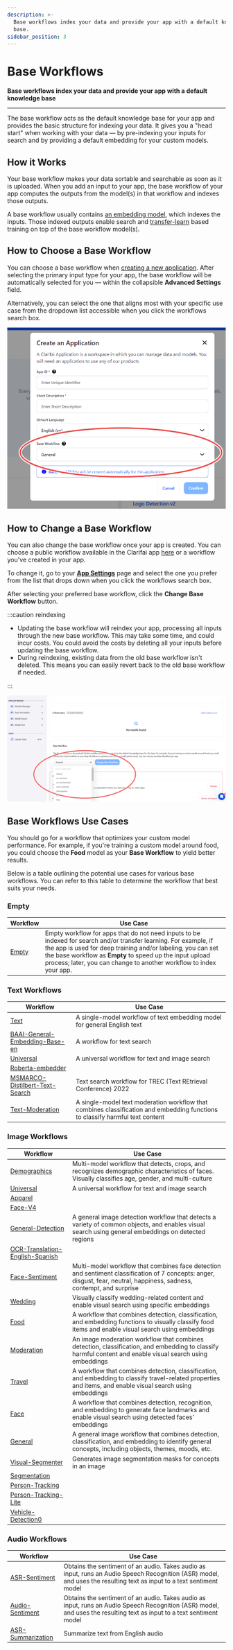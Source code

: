 ```yaml
---
description: >-
  Base workflows index your data and provide your app with a default knowledge
  base.
sidebar_position: 3
---
```


# Base Workflows

**Base workflows index your data and provide your app with a default knowledge base**
<hr />

The base workflow acts as the default knowledge base for your app and provides the basic structure for indexing your data. It gives you a "head start" when working with your data — by pre-indexing your inputs for search and by providing a default embedding for your custom models.

## How it Works

Your base workflow makes your data sortable and searchable as soon as it is uploaded. When you add an input to your app, the base workflow of your app computes the outputs from the model(s) in that workflow and indexes those outputs.

A base workflow usually contains [an embedding model](https://docs.clarifai.com/api-guide/predict/embeddings), which indexes the inputs. Those indexed outputs enable search and [transfer-learn](https://docs.clarifai.com/portal-guide/model/model-types/transfer-learning/) based training on top of the base workflow model(s).

## How to Choose a Base Workflow

You can choose a base workflow when [creating a new application](https://docs.clarifai.com/clarifai-basics/applications/create-an-application/). After selecting the primary input type for your app, the base workflow will be automatically selected for you — within the collapsible **Advanced Settings** field. 

Alternatively, you can select the one that aligns most with your specific use case from the dropdown list accessible when you click the workflows search box.

![choose base workflow](/img/community_2/base_workflow_choose.png)

## How to Change a Base Workflow

You can also change the base workflow once your app is created. You can choose a public workflow available in the Clarifai app [here](https://clarifai.com/clarifai/main/workflows) or a workflow you've created in your app. 

To change it, go to your [**App Settings**](https://docs.clarifai.com/clarifai-basics/applications/application-settings#base-workflow) page and select the one you prefer from the list that drops down when you click the workflows search box. 

After selecting your preferred base workflow, click the **Change Base Workflow** button.

:::caution reindexing

- Updating the base workflow will reindex your app, processing all inputs through the new base workflow. This may take some time, and could incur costs. You could avoid the costs by deleting all your inputs before updating the base workflow.
- During reindexing, existing data from the old base workflow isn't deleted. This means you can easily revert back to the old base workflow if needed.

:::

![change base workflow](/img/community_2/base_workflow_change.png)

## Base Workflows Use Cases

You should go for a workflow that optimizes your custom model performance. For example, if you're training a custom model around food, you could choose the **Food** model as your **Base Workflow** to yield better results.

Below is a table outlining the potential use cases for various base workflows. You can refer to this table to determine the workflow that best suits your needs.

### Empty

|Workflow                              |Use Case              |
|--------------------------------------|------------------------|
| [Empty](https://clarifai.com/clarifai/main/workflows/Empty) | Empty workflow for apps that do not need inputs to be indexed for search and/or transfer learning. For example, if the app is used for deep training and/or labeling, you can set the base workflow as **Empty** to speed up the input upload process; later, you can change to another workflow to index your app.  |

### Text Workflows

|Workflow                              |Use Case              |
|--------------------------------------|------------------------|
| [Text](https://clarifai.com/clarifai/main/workflows/Text) | A single-model workflow of text embedding model for general English text |
| [BAAI-General-Embedding-Base-en](https://clarifai.com/clarifai/main/workflows/baai-general-embedding-base-en)  | A workflow for text search  |  
| [Universal](https://clarifai.com/clarifai/main/workflows/Universal) | A universal workflow for text and image search |  
| [Roberta-embedder](https://clarifai.com/clarifai/main/workflows/Roberta-embedder) |   |
| [MSMARCO-Distilbert-Text-Search](https://clarifai.com/clarifai/main/workflows/msmarco-distilbert-text-search)  | Text search workflow for TREC (Text REtrieval Conference) 2022 |
| [Text-Moderation](https://clarifai.com/clarifai/main/workflows/Text-Moderation)| A single-model text moderation workflow that combines classification and embedding functions to classify harmful text content |

### Image Workflows

|Workflow                              |Use Case              |
|--------------------------------------|------------------------|
|[Demographics](https://clarifai.com/clarifai/main/workflows/Demographics)  | Multi-model workflow that detects, crops, and recognizes demographic characteristics of faces. Visually classifies age, gender, and multi-culture  |  
| [Universal](https://clarifai.com/clarifai/main/workflows/Universal) | A universal workflow for text and image search  |  
| [Apparel](https://clarifai.com/clarifai/main/workflows/Apparel)  |   |  
|[Face-V4](https://clarifai.com/clarifai/main/workflows/Face-V4) |   |  
| [General-Detection](https://clarifai.com/clarifai/main/workflows/General-Detection) | A general image detection workflow that detects a variety of common objects, and enables visual search using general embeddings on detected regions  |
| [OCR-Translation-English-Spanish](https://clarifai.com/clarifai/main/workflows/ocr-translation-english-spanish)|   |
| [Face-Sentiment](https://clarifai.com/clarifai/main/workflows/Face-Sentiment)| Multi-model workflow that combines face detection and sentiment classification of 7 concepts: anger, disgust, fear, neutral, happiness, sadness, contempt, and surprise |
| [Wedding](https://clarifai.com/clarifai/main/workflows/Wedding) | Visually classify wedding-related content and enable visual search using specific embeddings  |
| [Food](https://clarifai.com/clarifai/main/workflows/Food)| A workflow that combines detection, classification, and embedding functions to visually classify food items and enable visual search using embeddings  |
| [Moderation](https://clarifai.com/clarifai/main/workflows/Moderation) | An image moderation workflow that combines detection, classification, and embedding to classify harmful content and enable visual search using embeddings |
| [Travel](https://clarifai.com/clarifai/main/workflows/Travel) | A workflow that combines detection, classification, and embedding to classify travel-related properties and items, and enable visual search using embeddings |
| [Face](https://clarifai.com/clarifai/main/workflows/Face) | A workflow that combines detection, recognition, and embedding to generate face landmarks and enable visual search using detected faces' embeddings |
| [General](https://clarifai.com/clarifai/main/workflows/General) | A general image workflow that combines detection, classification, and embedding to identify general concepts, including objects, themes, moods, etc. |
| [Visual-Segmenter](https://clarifai.com/clarifai/main/workflows/Visual-Segmenter) | Generates image segmentation masks for concepts in an image  |
| [Segmentation](https://clarifai.com/clarifai/main/workflows/segmentation)  |   |
| [Person-Tracking](https://clarifai.com/clarifai/main/workflows/person-tracking)  |  |
| [Person-Tracking-Lite](https://clarifai.com/clarifai/main/workflows/person-tracking-lite)  |  |
| [Vehicle-Detection0](https://clarifai.com/clarifai/main/workflows/Vehicle-Detection0) |  |

### Audio Workflows

|Workflow                              |Use Case              |
|--------------------------------------|------------------------|
| [ASR-Sentiment](https://clarifai.com/clarifai/main/workflows/asr-sentiment)| Obtains the sentiment of an audio. Takes audio as input, runs an Audio Speech Recognition (ASR) model, and uses the resulting text as input to a text sentiment model |  
|[Audio-Sentiment](https://clarifai.com/clarifai/main/workflows/audio-sentiment)  | Obtains the sentiment of an audio. Takes audio as input, runs an Audio Speech Recognition (ASR) model, and uses the resulting text as input to a text sentiment model  |
| [ASR-Summarization](https://clarifai.com/clarifai/main/workflows/asr-summarization)| Summarize text from English audio |

